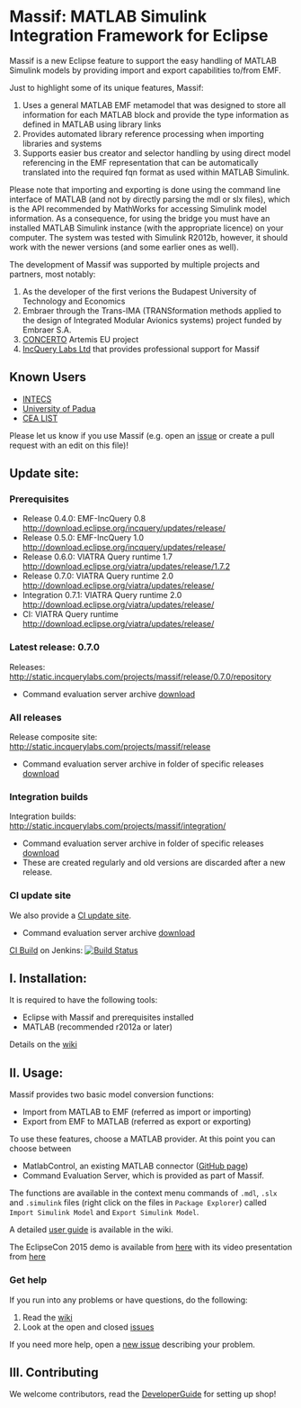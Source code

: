 # Massif: MATLAB Simulink Integration Framework for Eclipse

Massif is a new Eclipse feature to support the easy handling of MATLAB Simulink models by providing import and export capabilities to/from EMF. 

Just to highlight some of its unique features, Massif: 
 1. Uses a general MATLAB EMF metamodel that was designed to store all information for each MATLAB block and provide the type information as defined in MATLAB using library links
 1. Provides automated library reference processing when importing libraries and systems
 1. Supports easier bus creator and selector handling by using direct model referencing in the EMF representation that can be automatically translated into the required fqn format as used within MATLAB Simulink. 

Please note that importing and exporting is done using the command line interface of MATLAB (and not by directly parsing the mdl or slx files), which is the API recommended by MathWorks for accessing Simulink model information. As a consequence, for using the bridge you must have an installed MATLAB Simulink instance (with the appropriate licence) on your computer. The system was tested with Simulink R2012b, however, it should work with the newer versions (and some earlier ones as well).

The development of Massif was supported by multiple projects and partners, most notably:
 1. As the developer of the first verions the Budapest University of Technology and Economics
 1. Embraer through the Trans-IMA (TRANSformation methods applied to the design of Integrated Modular Avionics systems) project funded by Embraer S.A. 
 1. [CONCERTO](http://www.concerto-project.org/) Artemis EU project
 1. [IncQuery Labs Ltd](http://incquerylabs.com/) that provides professional support for Massif

## Known Users

 * [INTECS](http://www.intecs.it/)
 * [University of Padua](http://www.math.unipd.it/it/)
 * [CEA LIST](http://www-list.cea.fr/en/)

Please let us know if you use Massif (e.g. open an [issue](https://github.com/viatra/massif/issues/new) or create a pull request with an edit on this file)!

## Update site:

### Prerequisites

 * Release 0.4.0: EMF-IncQuery 0.8 http://download.eclipse.org/incquery/updates/release/
 * Release 0.5.0: EMF-IncQuery 1.0 http://download.eclipse.org/incquery/updates/release/
 * Release 0.6.0: VIATRA Query runtime 1.7 http://download.eclipse.org/viatra/updates/release/1.7.2
 * Release 0.7.0: VIATRA Query runtime 2.0 http://download.eclipse.org/viatra/updates/release/
 * Integration 0.7.1: VIATRA Query runtime 2.0 http://download.eclipse.org/viatra/updates/release/
 * CI: VIATRA Query runtime http://download.eclipse.org/viatra/updates/release/

### Latest release: 0.7.0

Releases: http://static.incquerylabs.com/projects/massif/release/0.7.0/repository
  
  * Command evaluation server archive [download](http://static.incquerylabs.com/projects/massif/release/0.7.0) 

### All releases

Release composite site: http://static.incquerylabs.com/projects/massif/release
  * Command evaluation server archive in folder of specific releases [download](http://static.incquerylabs.com/projects/massif/release/)

### Integration builds

Integration builds: http://static.incquerylabs.com/projects/massif/integration/
  * Command evaluation server archive in folder of specific releases [download](http://static.incquerylabs.com/projects/massif/integration/)
  * These are created regularly and old versions are discarded after a new release.

### CI update site

We also provide a [CI update site](https://build.incquerylabs.com/jenkins/job/Massif/job/master/lastSuccessfulBuild/artifact/releng/hu.bme.mit.massif.site/target/repository/).
  * Command evaluation server archive [download](https://build.incquerylabs.com/jenkins/job/Massif/job/master/lastSuccessfulBuild/artifact/releng/massif.commandevaluation.server-package/) 

[CI Build](https://build.incquerylabs.com/jenkins/job/Massif/job/master/) on Jenkins: 
[![Build Status](https://build.incquerylabs.com/jenkins/buildStatus/icon?job=Massif/master)](https://build.incquerylabs.com/jenkins/job/Massif/job/master)

## I. Installation:

It is required to have the following tools:
 * Eclipse with Massif and prerequisites installed
 * MATLAB (recommended r2012a or later)

Details on the [wiki](../../wiki/User-Guide#installation)

## II. Usage:

Massif provides two basic model conversion functions:
 * Import from MATLAB to EMF (referred as import or importing)
 * Export from EMF to MATLAB (referred as export or exporting)

To use these features, choose a MATLAB provider. At this point you can choose between
 * MatlabControl, an existing MATLAB connector ([GitHub page](https://github.com/jakaplan/matlabcontrol))
 * Command Evaluation Server, which is provided as part of Massif.

The functions are available in the context menu commands of `.mdl`, `.slx` and `.simulink` files (right click on the files in `Package Explorer`) called `Import Simulink Model` and `Export Simulink Model`.

A detailed [user guide](../../wiki/UserGuide#model-importing-and-exporting) is available in the wiki.

The EclipseCon 2015 demo is available from [here](../../wiki/EclipseCon2015)
with its video presentation from [here](https://www.youtube.com/watch?v=6mv4m5UT9YE)

### Get help

If you run into any problems or have questions, do the following:
  1. Read the [wiki](../../wiki/Home)
  1. Look at the open and closed [issues](../../issues)

If you need more help, open a [new issue](../../issues/new) describing your problem.

## III. Contributing

We welcome contributors, read the [DeveloperGuide](../../wiki/DevelopersGuide) for setting up shop!
